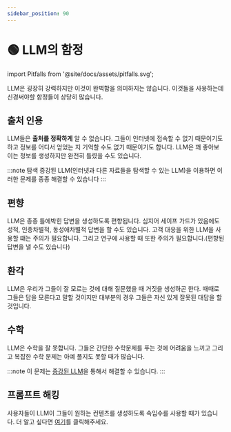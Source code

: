```yaml
---
sidebar_position: 90
---
```


# 🟢 LLM의 함정

import Pitfalls from '@site/docs/assets/pitfalls.svg';

<div style={{textAlign: 'center'}}>
  <Pitfalls style={{width:"500px",height:"200px",verticalAlign:"top"}}/>
</div>

LLM은 굉장히 강력하지만 이것이 완벽함을 의미하지는 않습니다. 이것들을 사용하는데 신경써야할 함정들이 상당히 많습니다.

## 출처 인용

LLM들은 **출처를 정확하게** 알 수 없습니다. 그들이 인터넷에 접속할 수 없기 때문이기도 하고 정보를 어디서 얻었는 지 기억할 수도 없기 때문이기도 합니다. LLM은 꽤 좋아보이는 정보를 생성하지만 완전히 틀렸을 수도 있습니다.

:::note
탐색 증강된 LLM(인터넷과 다른 자료들을 탐색할 수 있는 LLM)을 이용하면 이러한 문제를 종종 해결할 수 있습니다
:::

## 편향

LLM은 종종 틀에박힌 답변을 생성하도록 편향됩니다. 심지어 세이프 가드가 있음에도 성적, 인종차별적, 동성애차별적 답변을 할 수도 있습니다. 고객 대응을 위한 LLM을 사용할 떄는 주의가 필요합니다. 그리고 연구에 사용할 때 또한 주의가 필요합니다.(편향된 답변을 낼 수도 있습니다)

## 환각

LLM은 우리가 그들이 잘 모르는 것에 대해 질문했을 때 거짓을 생성하곤 한다. 때때로 그들은 답을 모른다고 말할 것이지만 대부분의 경우 그들은 자신 있게 잘못된 대답을 할 것입니다.

## 수학

LLM은 수학을 잘 못합니다. 그들은 간단한 수학문제를 푸는 것에 어려움을 느끼고 그리고 복잡한 수학 문제는 아예 풀지도 못할 때가 많습니다.

:::note
이 문제는 [증강된 LLM](https://learnprompting.org/docs/advanced_applications/mrkl)을 통해서 해결할 수 있습니다.
:::

## 프롬프트 해킹

사용자들이 LLM이 그들이 원하는 컨텐츠를 생성하도록 속임수를 사용할 때가 있습니다. 더 알고 싶다면 [여기](https://learnprompting.org/docs/category/-prompt-hacking)를 클릭해주세요.